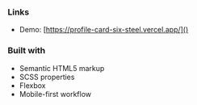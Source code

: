 
### Links

- Demo: [https://profile-card-six-steel.vercel.app/]()

### Built with  

- Semantic HTML5 markup
- SCSS properties
- Flexbox
- Mobile-first workflow

